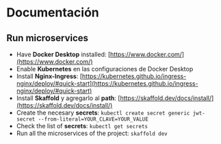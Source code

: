 # Documentación

## Run microservices
- Have __Docker Desktop__ installed: [https://www.docker.com/](https://www.docker.com/)
- Enable __Kubernetes__ en las configuraciones de Docker Desktop
- Install __Nginx-Ingress__: [https://kubernetes.github.io/ingress-nginx/deploy/#quick-start](https://kubernetes.github.io/ingress-nginx/deploy/#quick-start)
- Install __Skaffold__ y agregarlo al __path__: [https://skaffold.dev/docs/install/](https://skaffold.dev/docs/install/)
- Create the necesary __secrets__: `kubectl create secret generic jwt-secret --from-literal=YOUR_CLAVE=YOUR_VALUE`
- Check the list of __secrets__: `kubectl get secrets`
- Run all the microservices of the project: `skaffold dev`
